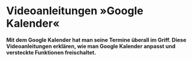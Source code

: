 # Videoanleitungen »Google Kalender«

**Mit dem Google Kalender hat man seine Termine überall im Griff. Diese Videoanleitungen erklären, wie man Google Kalender anpasst und versteckte Funktionen freischaltet.**
